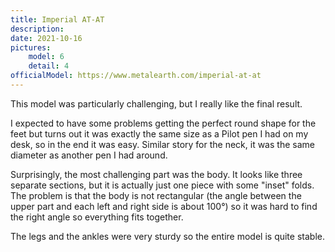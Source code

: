```yaml
---
title: Imperial AT-AT
description:
date: 2021-10-16
pictures:
    model: 6
    detail: 4
officialModel: https://www.metalearth.com/imperial-at-at
---
```


This model was particularly challenging, but I really like the final result.

I expected to have some problems getting the perfect round shape for the feet but turns out it was exactly the same size
as a Pilot pen I had on my desk, so in the end it was easy. Similar story for the neck, it was the same diameter as
another pen I had around.

Surprisingly, the most challenging part was the body. It looks like three separate sections, but it is actually just one
piece with some "inset" folds. The problem is that the body is not rectangular (the angle between the upper part and
each left and right side is about 100°) so it was hard to find the right angle so everything fits together.

The legs and the ankles were very sturdy so the entire model is quite stable.
